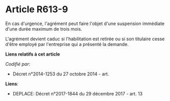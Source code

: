 # Article R613-9

En cas d'urgence, l'agrément peut faire l'objet d'une suspension immédiate d'une durée maximum de trois mois.

L'agrément devient caduc si l'habilitation est retirée ou si son titulaire cesse d'être employé par l'entreprise qui a
présenté la demande.

**Liens relatifs à cet article**

_Codifié par_:

  - Décret n°2014-1253 du 27 octobre 2014 - art.

**Liens**:

  - DEPLACE: Décret n°2017-1844 du 29 décembre 2017 - art. 13
